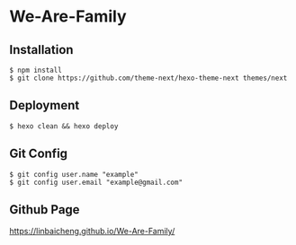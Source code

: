 # We-Are-Family

## Installation

```
$ npm install
$ git clone https://github.com/theme-next/hexo-theme-next themes/next
```

## Deployment
```
$ hexo clean && hexo deploy
```

## Git Config
```
$ git config user.name "example"
$ git config user.email "example@gmail.com" 
```

## Github Page
https://linbaicheng.github.io/We-Are-Family/